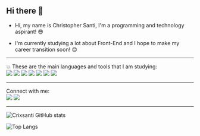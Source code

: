 ## Hi there 👋

- Hi, my name is Christopher Santi, I'm a programming and technology aspirant! :sunglasses:

- I'm currently studying a lot about Front-End and I hope to make my career transition soon! :heart_eyes:

<hr>

:collision: These are the main languages ​​and tools that I am studying:
<br>
<img src="https://img.shields.io/badge/JavaScript-F7DF1E?style=for-the-badge&logo=javascript&logoColor=black">
<img src="https://img.shields.io/badge/Node.js-43853D?style=for-the-badge&logo=node.js&logoColor=white">
<img src="https://img.shields.io/badge/TypeScript-007ACC?style=for-the-badge&logo=typescript&logoColor=white">
<img src="https://img.shields.io/badge/React-20232A?style=for-the-badge&logo=react&logoColor=61DAFB">
<img src="https://img.shields.io/badge/HTML5-E34F26?style=for-the-badge&logo=html5&logoColor=white">
<img src="https://img.shields.io/badge/CSS3-1572B6?style=for-the-badge&logo=css3&logoColor=white">
<img src ="https://img.shields.io/badge/GitHub-100000?style=for-the-badge&logo=github&logoColor=white">

<hr>

Connect with me:
<br>
<a href="https://www.instagram.com/crixsanti/" target="_blank"><img src="https://img.shields.io/badge/Instagram-E4405F?style=for-the-badge&logo=instagram&logoColor=white"></a>
<a href="https://www.linkedin.com/in/christopher-santi-994aa0197/"><img src="https://img.shields.io/badge/LinkedIn-0077B5?style=for-the-badge&logo=linkedin&logoColor=white"></a>

<hr>

![Crixsanti GitHub stats](https://github-readme-stats.vercel.app/api?username=crixsanti&show_icons=true&bg_color=00000000)

![Top Langs](https://github-readme-stats.vercel.app/api/top-langs/?username=crixsanti&layout=compact)

